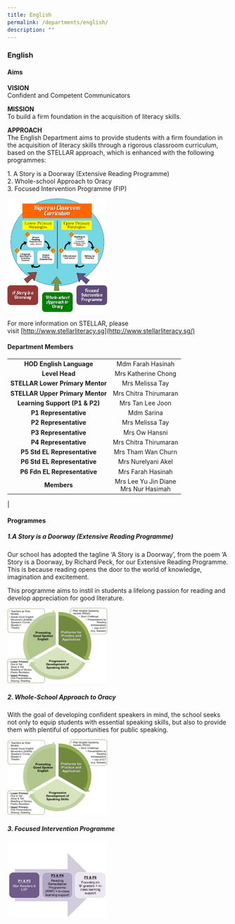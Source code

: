 ```yaml
---
title: English
permalink: /departments/english/
description: ""
---
```

### **English**
#### **Aims**
**VISION**<br>
Confident and Competent Communicators

**MISSION**<br>
To build a firm foundation in the acquisition of literacy skills.

**APPROACH**<br>
The English Department aims to provide students with a firm foundation in the acquisition of literacy skills through a rigorous classroom curriculum, based on the STELLAR approach, which is enhanced with the following programmes:

1\. A Story is a Doorway (Extensive Reading Programme)<br>
2\. Whole-school Approach to Oracy<br>
3\. Focused Intervention Programme (FIP)

<img src="/images/english1.jpg" style="width:45%">

For more information on STELLAR, please visit [http://www.stellarliteracy.sg](http://www.stellarliteracy.sg/)

#### **Department Members**

|  |  |
|:---:|:---:|
| **HOD English Language** | Mdm Farah Hasinah |
| **Level Head** | Mrs Katherine Chong  |
| **STELLAR Lower Primary Mentor** | Mrs Melissa Tay |
| **STELLAR Upper Primary Mentor** | Mrs Chitra Thirumaran |
| **Learning Support (P1 & P2)** |  Mrs Tan Lee Joon |
| **P1 Representative** | Mdm Sarina  |
| **P2 Representative** | Mrs Melissa Tay |
| **P3 Representative** |  Mrs Ow Hansni |
| **P4 Representative** | Mrs Chitra Thirumaran |
| **P5 Std EL Representative** |  Mrs Tham Wan Churn |
| **P6 Std EL Representative** |  Mrs Nurelyani Akel |
| **P6 Fdn EL Representative** | Mrs Farah Hasinah |
| **Members** | Mrs Lee Yu Jin Diane<br>Mrs Nur Hasimah |
|

#### **Programmes**
##### **1.A Story is a Doorway (Extensive Reading Programme)**
Our school has adopted the tagline ‘A Story is a Doorway’, from the poem ‘A Story is a Doorway, by Richard Peck, for our Extensive Reading Programme. This is because reading opens the door to the world of knowledge, imagination and excitement.  
  
This programme aims to instil in students a lifelong passion for reading and develop appreciation for good literature.

<img src="/images/english2.jpg" style="width:45%">

##### **2. Whole-School Approach to Oracy**
With the goal of developing confident speakers in mind, the school seeks not only to equip students with essential speaking skills, but also to provide them with plentiful of opportunities for public speaking.

<img src="/images/english3.jpg" style="width:45%">

##### **3. Focused Intervention Programme**
<img src="/images/english4.jpg" style="width:45%">